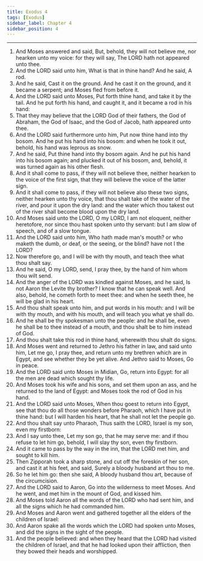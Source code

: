 ```yaml
---
title: Exodus 4
tags: [Exodus]
sidebar_label: Chapter 4
sidebar_position: 4
---
```


---
1. And Moses answered and said, But, behold, they will not believe me, nor hearken unto my voice: for they will say, The LORD hath not appeared unto thee.
2. And the LORD said unto him, What is that in thine hand? And he said, A rod.
3. And he said, Cast it on the ground. And he cast it on the ground, and it became a serpent; and Moses fled from before it.
4. And the LORD said unto Moses, Put forth thine hand, and take it by the tail. And he put forth his hand, and caught it, and it became a rod in his hand:
5. That they may believe that the LORD God of their fathers, the God of Abraham, the God of Isaac, and the God of Jacob, hath appeared unto thee.
6. And the LORD said furthermore unto him, Put now thine hand into thy bosom. And he put his hand into his bosom: and when he took it out, behold, his hand was leprous as snow.
7. And he said, Put thine hand into thy bosom again. And he put his hand into his bosom again; and plucked it out of his bosom, and, behold, it was turned again as his other flesh.
8. And it shall come to pass, if they will not believe thee, neither hearken to the voice of the first sign, that they will believe the voice of the latter sign.
9. And it shall come to pass, if they will not believe also these two signs, neither hearken unto thy voice, that thou shalt take of the water of the river, and pour it upon the dry land: and the water which thou takest out of the river shall become blood upon the dry land.
10. And Moses said unto the LORD, O my LORD, I am not eloquent, neither heretofore, nor since thou hast spoken unto thy servant: but I am slow of speech, and of a slow tongue.
11. And the LORD said unto him, Who hath made man's mouth? or who maketh the dumb, or deaf, or the seeing, or the blind? have not I the LORD?
12. Now therefore go, and I will be with thy mouth, and teach thee what thou shalt say.
13. And he said, O my LORD, send, I pray thee, by the hand of him whom thou wilt send.
14. And the anger of the LORD was kindled against Moses, and he said, Is not Aaron the Levite thy brother? I know that he can speak well. And also, behold, he cometh forth to meet thee: and when he seeth thee, he will be glad in his heart.
15. And thou shalt speak unto him, and put words in his mouth: and I will be with thy mouth, and with his mouth, and will teach you what ye shall do.
16. And he shall be thy spokesman unto the people: and he shall be, even he shall be to thee instead of a mouth, and thou shalt be to him instead of God.
17. And thou shalt take this rod in thine hand, wherewith thou shalt do signs.
18. And Moses went and returned to Jethro his father in law, and said unto him, Let me go, I pray thee, and return unto my brethren which are in Egypt, and see whether they be yet alive. And Jethro said to Moses, Go in peace.
19. And the LORD said unto Moses in Midian, Go, return into Egypt: for all the men are dead which sought thy life.
20. And Moses took his wife and his sons, and set them upon an ass, and he returned to the land of Egypt: and Moses took the rod of God in his hand.
21. And the LORD said unto Moses, When thou goest to return into Egypt, see that thou do all those wonders before Pharaoh, which I have put in thine hand: but I will harden his heart, that he shall not let the people go.
22. And thou shalt say unto Pharaoh, Thus saith the LORD, Israel is my son, even my firstborn:
23. And I say unto thee, Let my son go, that he may serve me: and if thou refuse to let him go, behold, I will slay thy son, even thy firstborn.
24. And it came to pass by the way in the inn, that the LORD met him, and sought to kill him.
25. Then Zipporah took a sharp stone, and cut off the foreskin of her son, and cast it at his feet, and said, Surely a bloody husband art thou to me.
26. So he let him go: then she said, A bloody husband thou art, because of the circumcision.
27. And the LORD said to Aaron, Go into the wilderness to meet Moses. And he went, and met him in the mount of God, and kissed him.
28. And Moses told Aaron all the words of the LORD who had sent him, and all the signs which he had commanded him.
29. And Moses and Aaron went and gathered together all the elders of the children of Israel:
30. And Aaron spake all the words which the LORD had spoken unto Moses, and did the signs in the sight of the people.
31. And the people believed: and when they heard that the LORD had visited the children of Israel, and that he had looked upon their affliction, then they bowed their heads and worshipped.